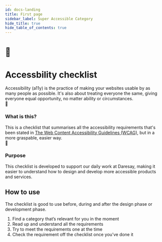```yaml
---
id: docs-landing
title: First page
sidebar_label: Super Accessible Category
hide_title: true
hide_table_of_contents: true
---
```

<div id="top-area">
    <h1 class="big-icon">👋</h1>
    <h1>Accessbility checklist</h1>
    Accessibility (a11y) is the practice of making your websites usable by as many people as possible. It's also about treating everyone the same, giving everyone equal opportunity, no matter ability or circumstances.
    <div class="top-area-small">
        <div class="icon-area">
        <div class="medium-icon">🤔</div>
        </div>
        <div class="top-area-text">
        <h3>What is this?</h3>
        This is a checklist that summarises all the accessibility requirements that's been stated in <a href="https://www.w3.org/TR/WCAG21/">The Web Content Accessibility Guidelines (WCAG)</a>, but in a more graspable, easier way. 
        </div>
    </div>
    <div class="top-area-small">
        <div class="icon-area">
        <div class="medium-icon">🚀</div>
        </div>
        <div class="top-area-text">
        <h3>Purpose</h3>
        This checklist is developed to support our daily work at Daresay, making it easier to understand how to design and develop more accessible products and services.
        </div>
    </div>
</div>

## How to use

The checklist is good to use before, during and after the design phase or development phase. 

1. Find a category that’s relevant for you in the moment 
2. Read up and understand all the requirements
3. Try to meet the requirements one at the time
4. Check the requirement off the checklist once you’ve done it